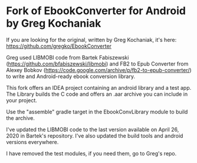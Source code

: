 # Fork of EbookConverter for Android by Greg Kochaniak 

If you are looking for the original, written by Greg Kochaniak, it's here: https://github.com/gregko/EbookConverter

Greg used
    LIBMOBI code from Bartek Fabiszewski (https://github.com/bfabiszewski/libmobi)
and
    FB2 to Epub Converter from Alexey Bobkov (https://code.google.com/archive/p/fb2-to-epub-converter/)
to write and Android-ready ebook conversion library.

This fork offers an IDEA project containing an android library and a test app.
The Library builds the C code and offers an .aar archive you can include in your project.

Use the "assemble" gradle target in the EbookConvLibrary module to build the archive.

I've updated the LIBMOBI code to the last version available on April 26, 2020 in Bartek's repository.
I've also updated the build tools and android versions everywhere.

I have removed the test modules, if you need them, go to Greg's repo.
  
